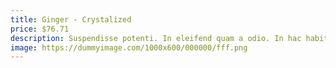 ```yaml
---
title: Ginger - Crystalized
price: $76.71
description: Suspendisse potenti. In eleifend quam a odio. In hac habitasse platea dictumst.
image: https://dummyimage.com/1000x600/000000/fff.png
---
```

